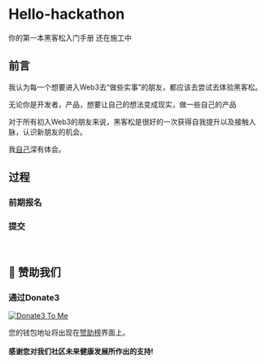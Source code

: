 # Hello-hackathon
你的第一本黑客松入门手册 还在施工中


## 前言

我认为每一个想要进入Web3去“做些实事”的朋友，都应该去尝试去体验黑客松。

无论你是开发者，产品，想要让自己的想法变成现实，做一些自己的产品

对于所有初入Web3的朋友来说，黑客松是很好的一次获得自我提升以及接触人脉，认识新朋友的机会。

我[自己](http://github.com/yanboishere)深有体会。

## 过程

### 前期报名 

### 提交







<br>










## 💐 赞助我们 
### 通过Donate3


<a href="https://www.donate3.xyz/donateTo?cid=bafkreif5ecvwp7vanir2geib43nws7zvaac46rvlryzwwm47knutcv6xee" target="_blank"><img src="https://www.donate3.xyz/Donate3ToMe.svg" alt="Donate3 To Me"></a>

您的钱包地址将出现在[赞助榜](https://github.com/Web3-Club/Sponsor)界面上。<br>  
**感谢您对我们社区未来健康发展所作出的支持!**
